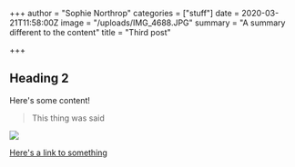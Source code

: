 +++
author = "Sophie Northrop"
categories = ["stuff"]
date = 2020-03-21T11:58:00Z
image = "/uploads/IMG_4688.JPG"
summary = "A summary different to the content"
title = "Third post"

+++
## Heading 2

Here's some content!

> This thing was said

![](/uploads/buzz-andersen-145254-unsplash.jpg)

[Here's a link to something](https://duckduckgo.com "DuckDuckGo")